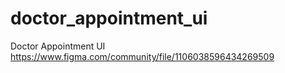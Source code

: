 # doctor_appointment_ui

Doctor Appointment UI
https://www.figma.com/community/file/1106038596434269509
